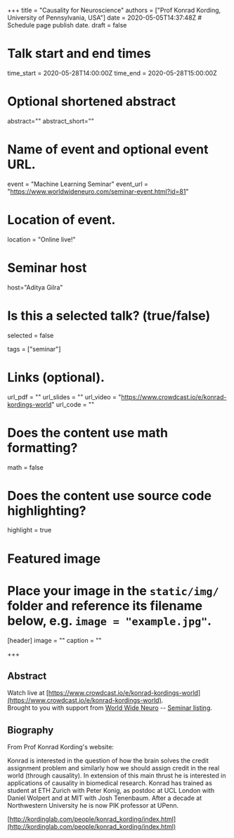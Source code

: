 +++
title = "Causality for Neuroscience"
authors = ["Prof Konrad Kording, University of Pennsylvania, USA"]
date = 2020-05-05T14:37:48Z  # Schedule page publish date.
draft = false

# Talk start and end times
time_start = 2020-05-28T14:00:00Z
time_end = 2020-05-28T15:00:00Z

# Optional shortened abstract
abstract=""
abstract_short=""

# Name of event and optional event URL.
event = "Machine Learning Seminar"
event_url = "https://www.worldwideneuro.com/seminar-event.html?id=81"

# Location of event.
location = "Online live!"

# Seminar host
host="Aditya Gilra"

# Is this a selected talk? (true/false)
selected = false

tags = ["seminar"]

# Links (optional).
url_pdf = ""
url_slides = ""
url_video = "https://www.crowdcast.io/e/konrad-kordings-world"
url_code = ""

# Does the content use math formatting?
math = false

# Does the content use source code highlighting?
highlight = true

# Featured image
# Place your image in the `static/img/` folder and reference its filename below, e.g. `image = "example.jpg"`.
[header]
image = ""
caption = ""

+++

## Abstract
  
Watch live at [https://www.crowdcast.io/e/konrad-kordings-world](https://www.crowdcast.io/e/konrad-kordings-world).  
Brought to you with support from [World Wide Neuro](https://www.worldwideneuro.com) -- [Seminar listing](https://www.worldwideneuro.com/seminar-event.html?id=81).  
  
## Biography
  
From Prof Konrad Kording's website:  
  
Konrad is interested in the question of how the brain solves the credit assignment problem and similarly how we should assign credit in the real world (through causality). In extension of this main thrust he is interested in applications of causality in biomedical research. Konrad has trained as student at ETH Zurich with Peter Konig, as postdoc at UCL London with Daniel Wolpert and at MIT with Josh Tenenbaum. After a decade at Northwestern University he is now PIK professor at UPenn.  
  
[http://kordinglab.com/people/konrad_kording/index.html](http://kordinglab.com/people/konrad_kording/index.html)  
